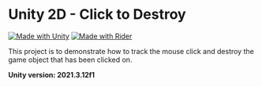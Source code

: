 # Unity 2D - Click to Destroy
[![Made with Unity](https://img.shields.io/badge/Made%20with-Unity-57b9d3.svg?style=for-the-badge&logo=unity)](https://unity3d.com)
[![Made with Rider](https://img.shields.io/badge/Rider-000000?style=for-the-badge&logo=Rider&logoColor=white)](https://www.jetbrains.com/rider/)

This project is to demonstrate how to track the mouse click and
destroy the game object that has been clicked on.

**Unity version: 2021.3.12f1**